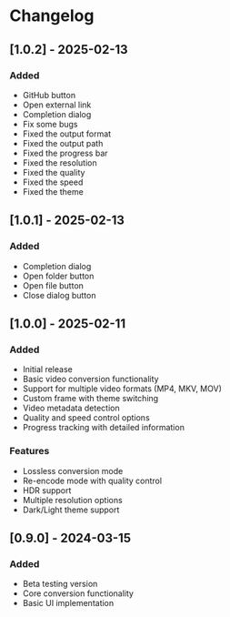 # Changelog

## [1.0.2] - 2025-02-13
### Added
- GitHub button
- Open external link
- Completion dialog
- Fix some bugs
- Fixed the output format
- Fixed the output path
- Fixed the progress bar
- Fixed the resolution
- Fixed the quality
- Fixed the speed
- Fixed the theme

## [1.0.1] - 2025-02-13
### Added
- Completion dialog
- Open folder button
- Open file button
- Close dialog button

## [1.0.0] - 2025-02-11
### Added
- Initial release
- Basic video conversion functionality
- Support for multiple video formats (MP4, MKV, MOV)
- Custom frame with theme switching
- Video metadata detection
- Quality and speed control options
- Progress tracking with detailed information

### Features
- Lossless conversion mode
- Re-encode mode with quality control
- HDR support
- Multiple resolution options
- Dark/Light theme support

## [0.9.0] - 2024-03-15
### Added
- Beta testing version
- Core conversion functionality
- Basic UI implementation 